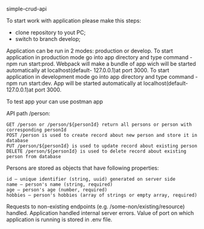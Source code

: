 simple-crud-api

To start work with application please make this steps:
- clone repository to  yout PC;
- switch to branch develop;
 
Application can be run in 2 modes: production or develop. To start application in production mode go into app directory and type command - npm run start:prod. 
Webpack will make a bundle of app wich will be started automatically at localhost(default- 127.0.0.1)at port 3000. To start application in development mode go 
into app directory and type command - npm run start:dev. App will be started automatically at localhost(default- 127.0.0.1)at port 3000. 

To test app your can use postman app

API path /person:

    GET /person or /person/${personId} return all persons or person with corresponding personId
    POST /person is used to create record about new person and store it in database
    PUT /person/${personId} is used to update record about existing person
    DELETE /person/${personId} is used to delete record about existing person from database

Persons are stored as objects that have following properties:

    id — unique identifier (string, uuid) generated on server side
    name — person's name (string, required)
    age — person's age (number, required)
    hobbies — person's hobbies (array of strings or empty array, required)

Requests to non-existing endpoints (e.g. /some-non/existing/resource) handled.
Application handled internal server errors.
Value of port on which application is running is stored in .env file.
